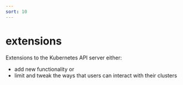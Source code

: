 ```yaml
---
sort: 10
---
```


# extensions

Extensions to the Kubernetes API server either:
- add new functionality or
- limit and tweak the ways that users can interact with their clusters


